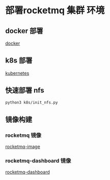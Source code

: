 # 部署rocketmq 集群 环境

## docker 部署
[docker](./docker/)


## k8s 部署
[kubernetes](./k8s/)


## 快速部署 nfs
```bash
python3 k8s/init_nfs.py
```

## 镜像构建

### rocketmq 镜像

[rocketmq-image](./image-build/build-rocketmq)

### rocketmq-dashboard 镜像

[rocketmq-dashboard](./image-build/build-dashboard)